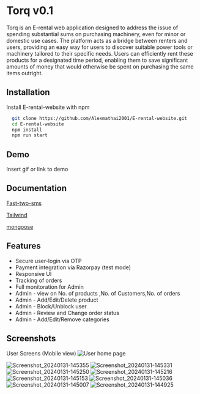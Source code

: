 
# Torq v0.1


Torq is an E-rental web application designed to address the issue of spending substantial sums on purchasing machinery, even for minor or domestic use cases. The platform acts as a bridge between renters and users, providing an easy way for users to discover suitable power tools or machinery tailored to their specific needs. Users can efficiently rent these products for a designated time period, enabling them to save significant amounts of money that would otherwise be spent on purchasing the same items outright.


## Installation

Install E-rental-website with npm

```bash
  git clone https://github.com/Alexmathai2001/E-rental-website.git
  cd E-rental-website
  npm install
  npm run start

```
    
## Demo

Insert gif or link to demo


## Documentation

[Fast-two-sms](https://www.npmjs.com/package/fast-two-sms)

[Tailwind](https://tailwindcss.com/docs/installation/play-cdn)

[mongoose](https://www.npmjs.com/package//mongoose)
## Features

- Secure user-login via OTP
- Payment integration via Razorpay (test mode)
- Responsive UI
- Tracking of orders
- Full monitoration for Admin
- Admin - view on No. of products ,No. of Customers,No. of orders
- Admin - Add/Edit/Delete product
- Admin - Block/Unblock user
- Admin - Review and Change order status
- Admin - Add/Edit/Remove categories


## Screenshots

User Screens (Mobile view)
![User home page](https://github.com/Alexmathai2001/E-rental-website/assets/69806852/343eeffa-8067-474c-8bc8-ed15f9fd67d0)


![Screenshot_20240131-145355](https://github.com/Alexmathai2001/E-rental-website/assets/69806852/70a17903-afb1-469f-8bc6-61312a73bcb2)
![Screenshot_20240131-145331](https://github.com/Alexmathai2001/E-rental-website/assets/69806852/21f25f25-9569-4bf5-befc-87a611d1550c)
![Screenshot_20240131-145250](https://github.com/Alexmathai2001/E-rental-website/assets/69806852/77f5f3c8-47b3-40d0-9073-ce114f8f6717)
![Screenshot_20240131-145216](https://github.com/Alexmathai2001/E-rental-website/assets/69806852/c5f0717f-dba7-454d-8426-e20d38c99888)
![Screenshot_20240131-145153](https://github.com/Alexmathai2001/E-rental-website/assets/69806852/be6d7e54-2fb8-4871-8232-1dab8397a2b3)
![Screenshot_20240131-145036](https://github.com/Alexmathai2001/E-rental-website/assets/69806852/7350d793-acd3-45ae-92cd-337c1d5a3f06)
![Screenshot_20240131-145007](https://github.com/Alexmathai2001/E-rental-website/assets/69806852/bef29dce-dd48-42a7-9b20-4fddda972c44)
![Screenshot_20240131-144925](https://github.com/Alexmathai2001/E-rental-website/assets/69806852/3712777c-8f0f-435e-868f-7dc976d7e9fc)


